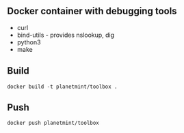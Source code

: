 <!---
Copyright © 2020 Interplanetary Database Association e.V.,
Planetmint and IPDB software contributors.
SPDX-License-Identifier: (Apache-2.0 AND CC-BY-4.0)
Code is Apache-2.0 and docs are CC-BY-4.0
--->

## Docker container with debugging tools

*  curl
*  bind-utils - provides nslookup, dig
*  python3
*  make

## Build

`docker build -t planetmint/toolbox .`

## Push

`docker push planetmint/toolbox`
